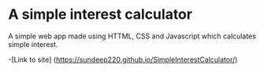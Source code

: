 # A simple interest calculator 

A simple web app made using HTTML, CSS and Javascript which calculates simple interest.

-[Link to site] (https://sundeep220.github.io/SimpleInterestCalculator/)
